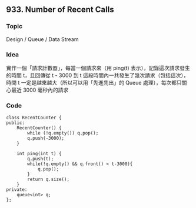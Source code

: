 ## 933. Number of Recent Calls

### Topic
Design / Queue / Data Stream

### Idea
實作一個「請求計數器」，每當一個請求來（用 ping(t) 表示），記錄這次請求發生的時間 t，且回傳從 t - 3000 到 t 這段時間內一共發生了幾次請求（包括這次），時間 t 一定是越來越大（所以可以用「先進先出」的 Queue 處理），每次都只關心最近 3000 毫秒內的請求


### Code
```
class RecentCounter {
public:
    RecentCounter() {
        while (!q.empty()) q.pop();
        q.push(-3000);
    }
    
    int ping(int t) {
        q.push(t);
        while(!q.empty() && q.front() < t-3000){
            q.pop();
        }
        return q.size();
    }
private:
    queue<int> q;
};
```
